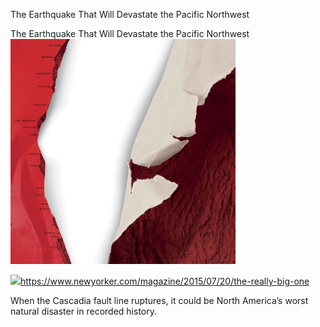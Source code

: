 The Earthquake That Will Devastate the Pacific Northwest

The Earthquake That Will Devastate the Pacific Northwest
![](../_resources/38bb601b343db18af2482baf6a327d51.png)

![](../_resources/af643c58efe581c8050deed284817183.png)https://www.newyorker.com/magazine/2015/07/20/the-really-big-one

When the Cascadia fault line ruptures, it could be North America’s worst natural disaster in recorded history.